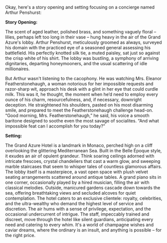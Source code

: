 Okay, here's a story opening and setting focusing on a concierge named Arthur Penshurst:

**Story Opening:**

The scent of aged leather, polished brass, and something vaguely floral – lilies, perhaps left too long in their vase – hung heavy in the air of the Grand Azure's lobby. Arthur Penshurst, meticulously groomed as always, surveyed his domain with the practiced eye of a seasoned general assessing his battlefield. His perfectly knotted silk tie, a muted paisley, sat just so against the crisp white of his shirt. The lobby was bustling, a symphony of arriving dignitaries, departing honeymooners, and the usual scattering of idle millionaires.

But Arthur wasn't listening to the cacophony. He was watching Mrs. Eleanor Featherstonehaugh, a woman notorious for her impossible requests and razor-sharp wit, approach his desk with a glint in her eye that could curdle milk. This was it, he thought, the moment when he’d need to employ every ounce of his charm, resourcefulness, and, if necessary, downright deception. He straightened his shoulders, pasted on his most disarming smile, and prepared to meet the Featherstonehaugh challenge head-on. “Good morning, Mrs. Featherstonehaugh,” he said, his voice a smooth baritone designed to soothe even the most savage of socialites. “And what impossible feat can I accomplish for you today?"

**Setting:**

The Grand Azure Hotel is a landmark in Monaco, perched high on a cliff overlooking the glittering Mediterranean Sea. Built in the Belle Époque style, it exudes an air of opulent grandeur. Think soaring ceilings adorned with intricate frescoes, crystal chandeliers that cast a warm glow, and sweeping marble staircases that seem to whisper tales of countless glamorous affairs. The lobby itself is a masterpiece, a vast open space with plush velvet seating arrangements scattered around antique tables. A grand piano sits in one corner, occasionally played by a hired musician, filling the air with classical melodies. Outside, manicured gardens cascade down towards the sea, offering breathtaking views and secluded alcoves for quiet contemplation. The hotel caters to an exclusive clientele: royalty, celebrities, and the ultra-wealthy who demand the highest level of service and discretion. The air hums with a sense of privilege, expectation, and the occasional undercurrent of intrigue. The staff, impeccably trained and discreet, move through the hotel like silent guardians, anticipating every need and catering to every whim. It's a world of champagne wishes and caviar dreams, where the ordinary is an insult, and anything is possible – for the right price.
